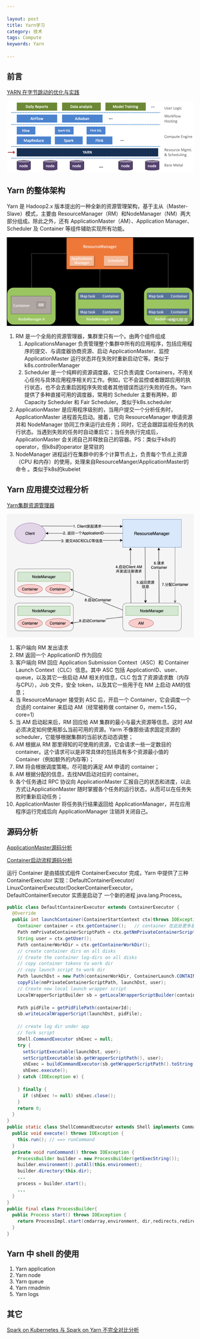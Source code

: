 ```yaml
---

layout: post
title: Yarn学习
category: 技术
tags: Compute
keywords: Yarn

---
```


## 前言

[YARN 在字节跳动的优化与实践](https://mp.weixin.qq.com/s/9A0z0S9IthG6j8pZe6gCnw)

![](/public/upload/compute/yarn_ecosystem.png)

## Yarn 的整体架构

Yarn 是 Hadoop2.x 版本提出的一种全新的资源管理架构，基于主从（Master-Slave）模式，主要由 ResourceManager（RM）和NodeManager（NM）两大部分组成。除此之外，还有 ApplicationMaster（AM）、Application Manager、Scheduler 及 Container 等组件辅助实现所有功能。

![](/public/upload/compute/yarn_overview.png)

1. RM 是一个全局的资源管理器，集群里只有一个。由两个组件组成
    1. ApplicationsManager 负责管理整个集群中所有的应用程序，包括应用程序的提交、与调度器协商资源、启动 ApplicationMaster、监控 ApplicationMaster 运行状态并在失败时重新启动它等。类似于k8s.controllerManager
    1. Scheduler 是一个纯粹的资源调度器，它只负责调度 Containers，不用关心任何与具体应用程序相关的工作。例如，它不会监控或者跟踪应用的执行状态，也不会去重启因程序失败或者其他错误而运行失败的任务。Yarn 提供了多种直接可用的调度器，常用的 Scheduler 主要有两种，即 Capacity Scheduler 和 Fair Scheduler。类似于k8s.scheduler
2. ApplicationMaster 是应用程序级别的，当用户提交一个分析任务时，ApplicationMaster 进程首先启动。接着，它向 ResourceManager 申请资源并和 NodeManager 协同工作来运行此任务；同时，它还会跟踪监视任务的执行状态。当遇到失败的任务时自动重启它；当任务执行完成后，ApplicationMaster 会关闭自己并释放自己的容器。PS：类似于k8s的operator，但k8s的operator 是常驻的
3. NodeManager 进程运行在集群中的多个计算节点上，负责每个节点上资源（CPU 和内存）的使用，处理来自ResourceManger/ApplicationMaster的命令
。类似于k8s的kubelet

## Yarn 应用提交过程分析

[Yarn集群资源管理器](https://www.cnblogs.com/lemonu/p/13541843.html)

![](/public/upload/compute/yarn_submit_application.png)

1. 客户端向 RM 发出请求
2. RM 返回一个 ApplicationID 作为回应
3. 客户端向 RM 回应 Application Submission Context（ASC）和 Container Launch Context（CLC）信息。其中 ASC 包括 ApplicationID、user、queue，以及其它一些启动 AM 相关的信息，CLC 包含了资源请求数（内存与CPU），Job 文件，安全 token，以及其它一些用于在 NM 上启动 AM的信息；
4. 当 ResourceManager 接受到 ASC 后，开启一个 Container，它会调度一个合适的 container 来启动 AM（经常被称做 container 0，mem=1.5G，core=1）
5. 当 AM 启动起来后，RM 回应给 AM 集群的最小与最大资源等信息。这时 AM 必须决定如何使用那么当前可用的资源。Yarm 不像那些请求固定资源的 scheduler，它能够根据集群的当前状态动态调整；
6. AM 根据从 RM 那里得知的可使用的资源，它会请求一些一定数目的 container。这个请求可以是非常具体的包括具有多个资源最小值的 Container（例如额外的内存等）；
7. RM 将会根据调度策略，尽可能的满足 AM 申请的 container；
8. AM 根据分配的信息，去找NM启动对应的 container。
8. 各个任务通过 RPC 协议向 ApplicationMaster 汇报自己的状态和进度，以此方式让ApplicationMaster 随时掌握各个任务的运行状态，从而可以在任务失败时重新启动任务；
7. ApplicationMaster 将任务执行结果返回给 ApplicationManager，并在应用程序运行完成后向 ApplicationManager 注销并关闭自己。

## 源码分析 

[ApplicationMaster源码分析 ](https://www.cnblogs.com/lemonu/p/13566381.html)

[Container启动流程源码分析 ](https://www.cnblogs.com/lemonu/p/13901050.html)

运行 Container 是由插拔式组件 ContainerExecutor 完成，Yarn 中提供了三种 ContainerExecutor 实现：DefaultContainerExecutor/ LinuxContainerExecutor/DockerContainerExecutor，DefaultContainerExecutor 实质是启动了 一个新的进程 java.lang.Process。


```java
public class DefaultContainerExecutor extends ContainerExecutor {
  @Override
  public int launchContainer(ContainerStartContext ctx)throws IOException, ConfigurationException {
    Container container = ctx.getContainer();   // container 在此处更多是一个资源概念，它的一些资源限制参数会在启动 进程时用到。
    Path nmPrivateContainerScriptPath = ctx.getNmPrivateContainerScriptPath();
    String user = ctx.getUser();
    Path containerWorkDir = ctx.getContainerWorkDir();
    // create container dirs on all disks
    // Create the container log-dirs on all disks
    // copy container tokens to work dir
    // copy launch script to work dir
    Path launchDst = new Path(containerWorkDir, ContainerLaunch.CONTAINER_SCRIPT);
    copyFile(nmPrivateContainerScriptPath, launchDst, user);
    // Create new local launch wrapper script
    LocalWrapperScriptBuilder sb = getLocalWrapperScriptBuilder(containerIdStr, containerWorkDir); 

    Path pidFile = getPidFilePath(containerId);
    sb.writeLocalWrapperScript(launchDst, pidFile);
    
    // create log dir under app
    // fork script
    Shell.CommandExecutor shExec = null;
    try {
      setScriptExecutable(launchDst, user);
      setScriptExecutable(sb.getWrapperScriptPath(), user);
      shExec = buildCommandExecutor(sb.getWrapperScriptPath().toString(),containerIdStr, user, pidFile, container.getResource(),new File(containerWorkDir.toUri().getPath()),container.getLaunchContext().getEnvironment());
      shExec.execute();
    } catch (IOException e) {

    } finally {
      if (shExec != null) shExec.close();
    }
    return 0;
  }
}
public static class ShellCommandExecutor extends Shell implements CommandExecutor {
  public void execute() throws IOException {
    this.run(); // ==> runCommand
  }
  private void runCommand() throws IOException {
    ProcessBuilder builder = new ProcessBuilder(getExecString());
    builder.environment().putAll(this.environment);
    builder.directory(this.dir);
    ...
    process = builder.start();
    ...
  }
}
public final class ProcessBuilder{
  public Process start() throws IOException {
    return ProcessImpl.start(cmdarray,environment, dir,redirects,redirectErrorStream);                             
  }
}
```

## Yarn 中 shell 的使用

1. Yarn application
2. Yarn node    
3. Yarn queue
4. Yarn rmadmin
5. Yarn logs 

## 其它

[Spark on Kubernetes 与 Spark on Yarn 不完全对比分析](https://mp.weixin.qq.com/s/nlYd1YiPjVpCl-dlCi5dAw)